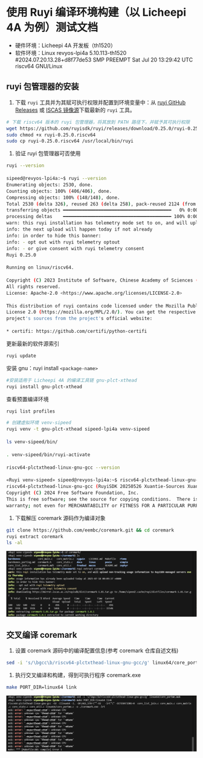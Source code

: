 # 使用 Ruyi 编译环境构建（以 Licheepi 4A 为例）测试文档

- 硬件环境：Licheepi 4A 开发板（th1520）
- 软件环境：Linux revyos-lpi4a 5.10.113-th1520 #2024.07.20.13.28+d8f77de53 SMP PREEMPT Sat Jul 20 13:29:42 UTC  riscv64 GNU/Linux                   

## ruyi 包管理器的安装

1. 下载 `ruyi` 工具并为其赋可执行权限并配置到环境变量中：从 [ruyi GitHub Releases](https://github.com/RuyiSDK/ruyi/releases/) 或 [ISCAS 镜像源](https://mirror.iscas.ac.cn/RuyiSDK/ruyi/releases/)下载最新的 `ruyi` 工具。

```bash
# 下载 riscv64 版本的 ruyi 包管理器，将其放到 PATH 路径下，并赋予其可执行权限
wget https://github.com/ruyisdk/ruyi/releases/download/0.25.0/ruyi-0.25.0.riscv64
sudo chmod +x ruyi-0.25.0.riscv64 
sudo cp ruyi-0.25.0.riscv64 /usr/local/bin/ruyi
```

1. 验证 ruyi 包管理器可否使用

```bash
ruyi --version

sipeed@revyos-lpi4a:~$ ruyi --version
Enumerating objects: 2530, done.
Counting objects: 100% (406/406), done.
Compressing objects: 100% (148/148), done.
Total 2530 (delta 326), reused 263 (delta 258), pack-reused 2124 (from 2)
transferring objects ━━━━━━━━━━━━━━━━━━━━━━━━━━━━━━━━━━━━━━━━   0% 0:00:00
processing deltas    ━━━━━━━━━━━━━━━━━━━━━━━━━━━━━━━━━━━━━━━━ 100% 0:00:00
warn: this ruyi installation has telemetry mode set to on, and will upload non-tracking usage information to RuyiSDK-managed servers every Thursday
info: the next upload will happen today if not already
info: in order to hide this banner:
info: - opt out with ruyi telemetry optout
info: - or give consent with ruyi telemetry consent
Ruyi 0.25.0

Running on linux/riscv64.

Copyright (C) 2023 Institute of Software, Chinese Academy of Sciences (ISCAS).
All rights reserved.
License: Apache-2.0 <https://www.apache.org/licenses/LICENSE-2.0>

This distribution of ruyi contains code licensed under the Mozilla Public
License 2.0 (https://mozilla.org/MPL/2.0/). You can get the respective
project's sources from the project's official website:

* certifi: https://github.com/certifi/python-certifi

```

更新最新的软件源索引

```bash
ruyi update
```



安装 gnu：ruyi install `<package-name>`

```bash
#安装适用于 Licheepi 4A 的编译工具链 gnu-plct-xthead 
ruyi install gnu-plct-xthead 
```



查看预置编译环境

```bash
ruyi list profiles
```



```bash
# 创建虚拟环境 venv-sipeed
ruyi venv -t gnu-plct-xthead sipeed-lpi4a venv-sipeed 

ls venv-sipeed/bin/ 

. venv-sipeed/bin/ruyi-activate 

riscv64-plctxthead-linux-gnu-gcc --version 

«Ruyi venv-sipeed» sipeed@revyos-lpi4a:~$ riscv64-plctxthead-linux-gnu-gcc --version
riscv64-plctxthead-linux-gnu-gcc (RuyiSDK 20250526 Xuantie-Sources Xuantie-binutils-8ee62aac8606 Xuantie-gcc-c2e0bcc86d1f Xuantie-glibc-29dd660835c5) 14.1.1 20240710
Copyright (C) 2024 Free Software Foundation, Inc.
This is free software; see the source for copying conditions.  There is NO
warranty; not even for MERCHANTABILITY or FITNESS FOR A PARTICULAR PURPOSE.

```



1. 下载解压 coremark 源码作为编译对象

```bash
git clone https://github.com/eembc/coremark.git && cd coremark
ruyi extract coremark
ls -al
```

![image-20250718002411575](https://raw.githubusercontent.com/jason-hue/plct/main/image-20250718002411575.png)

## 交叉编译 coremark

1. 设置 coremark 源码中的编译配置信息(参考 coremark 仓库自述文档)

```bash
sed -i 's/\bgcc\b/riscv64-plctxthead-linux-gnu-gcc/g' linux64/core_portme.mak
```



1. 执行交叉编译和构建，得到可执行程序 coremark.exe

```bash
make PORT_DIR=linux64 link
```

![image-20250718002447749](https://raw.githubusercontent.com/jason-hue/plct/main/image-20250718002447749.png)
